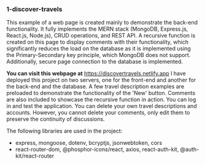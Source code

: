 ### 1-discover-travels

This example of a web page is created mainly to demonstrate the back-end functionality. It fully implements the MERN stack (MongoDB, Express.js, React.js, Node.js), CRUD operations, and REST API. A recursive function is created on this page to display comments with their functionality, which significantly reduces the load on the database as it is implemented using the Primary-Secondary key principle, which MongoDB does not support. Additionally, secure page connection to the database is implemented.

**You can visit this webpage at**
https://discovertravels.netlify.app
I have deployed this project on two servers, one for the front-end and another for the back-end and the database. A few travel description examples are preloaded to demonstrate the functionality of the 'New' button. Comments are also included to showcase the recursive function in action. You can log in and test the application. You can delete your own travel descriptions and accounts. However, you cannot delete your comments, only edit them to preserve the continuity of discussions.

The following libraries are used in the project:

- express, mongoose, dotenv, bcryptjs, jsonwebtoken, cors
- react-router-dom, @phosphor-icons/react, axios, react-auth-kit, @auth-kit/react-router
